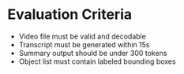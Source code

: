 
# Evaluation Criteria

- Video file must be valid and decodable
- Transcript must be generated within 15s
- Summary output should be under 300 tokens
- Object list must contain labeled bounding boxes
